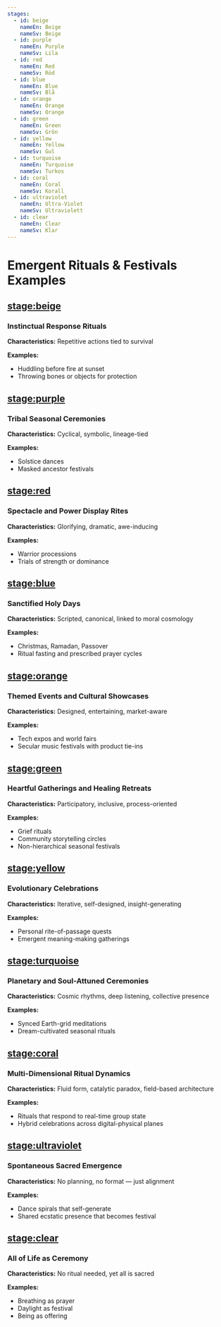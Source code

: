 ```yaml
---
stages:
  - id: beige
    nameEn: Beige
    nameSv: Beige
  - id: purple
    nameEn: Purple
    nameSv: Lila
  - id: red
    nameEn: Red
    nameSv: Röd
  - id: blue
    nameEn: Blue
    nameSv: Blå
  - id: orange
    nameEn: Orange
    nameSv: Orange
  - id: green
    nameEn: Green
    nameSv: Grön
  - id: yellow
    nameEn: Yellow
    nameSv: Gul
  - id: turquoise
    nameEn: Turquoise
    nameSv: Turkos
  - id: coral
    nameEn: Coral
    nameSv: Korall
  - id: ultraviolet
    nameEn: Ultra-Violet
    nameSv: Ultraviolett
  - id: clear
    nameEn: Clear
    nameSv: Klar
---
```


# Emergent Rituals & Festivals Examples

## <stage:beige>

### Instinctual Response Rituals

**Characteristics:** Repetitive actions tied to survival

**Examples:**
- Huddling before fire at sunset
- Throwing bones or objects for protection

## <stage:purple>

### Tribal Seasonal Ceremonies

**Characteristics:** Cyclical, symbolic, lineage-tied

**Examples:**
- Solstice dances
- Masked ancestor festivals

## <stage:red>

### Spectacle and Power Display Rites

**Characteristics:** Glorifying, dramatic, awe-inducing

**Examples:**
- Warrior processions
- Trials of strength or dominance

## <stage:blue>

### Sanctified Holy Days

**Characteristics:** Scripted, canonical, linked to moral cosmology

**Examples:**
- Christmas, Ramadan, Passover
- Ritual fasting and prescribed prayer cycles

## <stage:orange>

### Themed Events and Cultural Showcases

**Characteristics:** Designed, entertaining, market-aware

**Examples:**
- Tech expos and world fairs
- Secular music festivals with product tie-ins

## <stage:green>

### Heartful Gatherings and Healing Retreats

**Characteristics:** Participatory, inclusive, process-oriented

**Examples:**
- Grief rituals
- Community storytelling circles
- Non-hierarchical seasonal festivals

## <stage:yellow>

### Evolutionary Celebrations

**Characteristics:** Iterative, self-designed, insight-generating

**Examples:**
- Personal rite-of-passage quests
- Emergent meaning-making gatherings

## <stage:turquoise>

### Planetary and Soul-Attuned Ceremonies

**Characteristics:** Cosmic rhythms, deep listening, collective presence

**Examples:**
- Synced Earth-grid meditations
- Dream-cultivated seasonal rituals

## <stage:coral>

### Multi-Dimensional Ritual Dynamics

**Characteristics:** Fluid form, catalytic paradox, field-based architecture

**Examples:**
- Rituals that respond to real-time group state
- Hybrid celebrations across digital-physical planes

## <stage:ultraviolet>

### Spontaneous Sacred Emergence

**Characteristics:** No planning, no format — just alignment

**Examples:**
- Dance spirals that self-generate
- Shared ecstatic presence that becomes festival

## <stage:clear>

### All of Life as Ceremony

**Characteristics:** No ritual needed, yet all is sacred

**Examples:**
- Breathing as prayer
- Daylight as festival
- Being as offering

